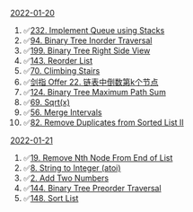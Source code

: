[2022-01-20](#2022-01-20)
1. ✅[232. Implement Queue using Stacks](#232-implement-queue-using-stacks)
2. ✅[94. Binary Tree Inorder Traversal](#94-binary-tree-inorder-traversal)
3. ✅[199. Binary Tree Right Side View](#199-binary-tree-right-side-view)
4. ✅[143. Reorder List](#143-reorder-list)
5. ✅[70. Climbing Stairs](#70-climbing-stairs)
6. ✅[剑指 Offer 22. 链表中倒数第k个节点](#剑指-offer-22-链表中倒数第k个节点)
7. ✅[124. Binary Tree Maximum Path Sum](#124-binary-tree-maximum-path-sum)
8. ✅[69. Sqrt(x)](#69-sqrtx)
9. ✅[56. Merge Intervals](#56-merge-intervals)
10. ✅[82. Remove Duplicates from Sorted List II](#82-remove-duplicates-from-sorted-list-ii)


[2022-01-21](#2022-01-21)
1. ✅[19. Remove Nth Node From End of List](#19-remove-nth-node-from-end-of-list)
2. ✅[8. String to Integer (atoi)](#8-string-to-integer-atoi)
3. ✅[2. Add Two Numbers](#2-add-two-numbers)
4. ✅[144. Binary Tree Preorder Traversal](#144-binary-tree-preorder-traversal)
5. ✅[148. Sort List](#148-sort-list)